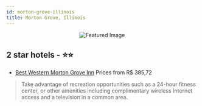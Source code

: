 ```yaml
---
id: morton-grove-illinois
title: Morton Grove, Illinois
---
```


<center><img src="https://i.travelapi.com/hotels/1000000/550000/542200/542112/cd256d84_z.jpg" alt="Featured Image" /></center>


##  2 star hotels - ⭐️⭐️

-    [Best Western Morton Grove Inn](https://us.hurb.com/hotels/morton-grove/best-western-morton-grove-inn-JNP-JP988223?cmp=18055) Prices from R$ 385,72
   > Take advantage of recreation opportunities such as a 24-hour fitness center, or other amenities including complimentary wireless Internet access and a television in a common area.
